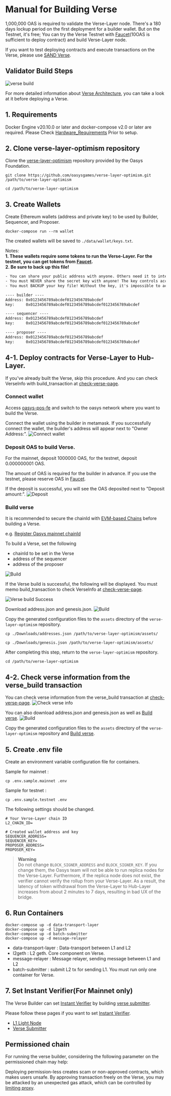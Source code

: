 # Manual for Building Verse

1,000,000 OAS is required to validate the Verse-Layer node.
There's a 180 days lockup period on the first deployment for a builder wallet.
But on the Testnet, it's free; You can try the Verse Testnet with [Faucet](https://faucet.testnet.oasys.games)(10OAS is sufficient to deploy contract) and build Verse-Layer node.

If you want to test deploying contracts and execute transactions on the Verse, please use [SAND Verse](/docs/verse-developer/how-to-build-verse/1-6-sandverse).

## Validator Build Steps

![verse build](/img/docs/techdocs/verse/versebuild.png)

For more detailed information about [Verse Architecture](/docs/architecture/verse-layer/1-1-verse-layer), you can take a look at it before deploying a Verse. 

## 1. Requirements

Docker Engine v20.10.0 or later and docker-compose v2.0 or later are required.
Please Check [Hardware_Requirements](/docs/verse-developer/how-to-build-verse/1-1-requirement) Prior to setup. 

## 2. Clone verse-layer-optimism repository
Clone the [verse-layer-optimism](https://github.com/oasysgames/verse-layer-optimism) repository provided by the Oasys Foundation.

```shell
git clone https://github.com/oasysgames/verse-layer-optimism.git /path/to/verse-layer-optimism

cd /path/to/verse-layer-optimism
```

## 3. Create Wallets

Create Ethereum wallets (address and private key) to be used by Builder, Sequencer, and Proposer.

```shell
docker-compose run --rm wallet
```

The created wallets will be saved to `./data/wallet/keys.txt`.

Notes:  
**1. These wallets require some tokens to run the Verse-Layer. For the testnet, you can get tokens from [Faucet](https://faucet.testnet.oasys.games/).**  
**2. Be sure to back up this file!**

```text:./data/wallet/keys.txt
- You can share your public address with anyone. Others need it to interact with you.
- You must NEVER share the secret key with anyone! The key controls access to your funds!
- You must BACKUP your key file! Without the key, it's impossible to access account funds!

---- builder ----
Address: 0x0123456789abcdef0123456789abcdef
key:     0x0123456789abcdef0123456789abcdef0123456789abcdef

---- sequencer ----
Address: 0x0123456789abcdef0123456789abcdef
key:     0x0123456789abcdef0123456789abcdef0123456789abcdef

---- proposer ----
Address: 0x0123456789abcdef0123456789abcdef
key:     0x0123456789abcdef0123456789abcdef0123456789abcdef
```

## 4-1. Deploy contracts for Verse-Layer to Hub-Layer.

If you've already built the Verse, skip this procedure.
And you can check VerseInfo with build_transaction at [check-verse-page](#4-2-check-verse-information-from-verse_build-transaction).

### Connect wallet
Access [oasys-pos-fe](https://tools-fe.oasys.games) and switch to the oasys network where you want to build the Verse.

Connect the wallet using the builder in metamask.
If you successfully connect the wallet, the builder's address will appear next to "Owner Address:".
![Connect wallet](/img/docs/techdocs/oasys-pos-fe/connect_wallet.png)

### Deposit OAS to build Verse.
For the mainnet, deposit 1000000 OAS, for the testnet, deposit 0.000000001 OAS.

The amount of OAS is required for the builder in advance. If you use the testnet, please reserve OAS in [Faucet](https://faucet.testnet.oasys.games).

If the deposit is successful, you will see the OAS deposited next to "Deposit amount:".
![Deposit](/img/docs/techdocs/oasys-pos-fe/deposit.png)

### Build verse
It is recommended to secure the chainId with [EVM-based Chains](https://github.com/ethereum-lists/chains) before building a Verse.

e.g. [Register Oasys mainnet chainId](https://github.com/fromreto/chains/commit/00aa7728b1b1180f9e2f6f284ccb585be956d524)

To build a Verse, set the following
- chainId to be set in the Verse
- address of the sequencer
- address of the proposer

![Build](/img/docs/techdocs/oasys-pos-fe/build.png)


If the Verse build is successful, the following will be displayed. You must memo build_transaction to check VerseInfo at [check-verse-page](#4-2-check-verse-information-from-verse_build-transaction).

![Verse build Success](/img/docs/techdocs/oasys-pos-fe/verse_build_success.png)

Download address.json and genesis.json.
![Build](/img/docs/techdocs/oasys-pos-fe/build_complete.png)

Copy the generated configuration files to the `assets` directory of the `verse-layer-optimism` repository.

```shell
cp ./Downloads/addresses.json /path/to/verse-layer-optimism/assets/

cp ./Downloads/genesis.json /path/to/verse-layer-optimism/assets/ 
```

After completing this step, return to the `verse-layer-optimism` repository.

```shell
cd /path/to/verse-layer-optimism
```

## 4-2. Check verse information from the verse_build transaction
You can check verse information from the verse_build transaction at [check-verse-page](https://tools-fe.oasys.games/check-verse).
![Check verse info](/img/docs/techdocs/oasys-pos-fe/check_verse_info.png)

You can also download address.json and genesis.json as well as [Build verse](#build-verse).
![Build](/img/docs/techdocs/oasys-pos-fe/build_complete.png)

Copy the generated configuration files to the `assets` directory of the `verse-layer-optimism` repository and [Build verse](#build-verse).

## 5. Create .env file

Create an environment variable configuration file for containers.

Sample for mainnet : 

```shell
cp .env.sample.mainnet .env
```

Sample for testnet :
```shell
cp .env.sample.testnet .env
```

The following settings should be changed.

```shell
# Your Verse-Layer chain ID
L2_CHAIN_ID=

# Created wallet address and key
SEQUENCER_ADDRESS=
SEQUENCER_KEY=
PROPOSER_ADDRESS=
PROPOSER_KEY=
```

> **Warning**  
> Do not change `BLOCK_SIGNER_ADDRESS` and `BLOCK_SIGNER_KEY`. If you change them, the Oasys team will not be able to run replica nodes for the Verse-Layer. Furthermore, if the replica node does not exist, the verifier cannot verify the rollup from your Verse-Layer. As a result, the latency of token withdrawal from the Verse-Layer to Hub-Layer increases from about 2 minutes to 7 days, resulting in bad UX of the bridge.

## 6. Run Containers

```shell
docker-compose up -d data-transport-layer
docker-compose up -d l2geth
docker-compose up -d batch-submitter
docker-compose up -d message-relayer
```

- data-transport-layer : Data-transport between L1 and L2
- l2geth : L2 geth. Core component on Verse. 
- message-relayer : Message relayer, sending message between L1 and L2
- batch-submitter : submit L2 tx for sending L1. You must run only one container for Verse.

## 7. Set Instant Verifier(For Mainnet only)
The Verse Builder can set [Instant Verifier](/docs/architecture/verse-layer/rollup/2-2-initial-verifier) by building [verse submitter](/docs/verse-developer/how-to-build-verse/1-6-build-verse-submitter).


Please follow these pages if you want to set [Instant Verifier](/docs/architecture/verse-layer/rollup/2-2-initial-verifier).
- [L1 Light Node](/docs/verse-developer/how-to-build-verse/1-5-build-L1-light-node)
- [Verse Submitter](/docs/verse-developer/how-to-build-verse/1-6-build-verse-submitter)

## Permissioned chain

For running the verse builder, considering the following parameter on the permissioned chain may help: 

Deploying permission-less creates scam or non-approved contracts, which makes users unsafe. 
By approving transaction freely on the Verse, you may be attacked by an unexpected gas attack, which can be controlled by [limiting proxy](/docs/verse-developer/how-to-build-verse/1-4-verse-proxy). 




